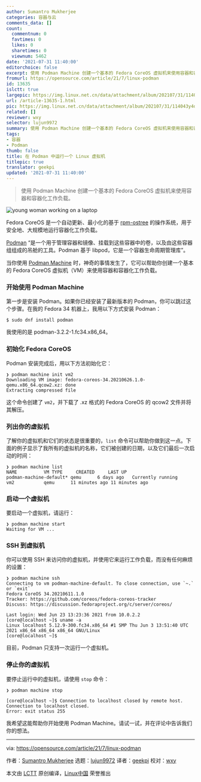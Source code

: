 ```yaml
---
author: Sumantro Mukherjee
categories: 容器与云
comments_data: []
count:
  commentnum: 0
  favtimes: 0
  likes: 0
  sharetimes: 0
  viewnum: 5462
date: '2021-07-31 11:40:00'
editorchoice: false
excerpt: 使用 Podman Machine 创建一个基本的 Fedora CoreOS 虚拟机来使用容器和容器化工作负载。
fromurl: https://opensource.com/article/21/7/linux-podman
id: 13635
islctt: true
largepic: https://img.linux.net.cn/data/attachment/album/202107/31/114043y4d0kstx90zpx6o3.jpg
url: /article-13635-1.html
pic: https://img.linux.net.cn/data/attachment/album/202107/31/114043y4d0kstx90zpx6o3.jpg.thumb.jpg
related: []
reviewer: wxy
selector: lujun9972
summary: 使用 Podman Machine 创建一个基本的 Fedora CoreOS 虚拟机来使用容器和容器化工作负载。
tags:
- 容器
- Podman
thumb: false
title: 在 Podman 中运行一个 Linux 虚拟机
titlepic: true
translator: geekpi
updated: '2021-07-31 11:40:00'
---
```



> 
> 使用 Podman Machine 创建一个基本的 Fedora CoreOS 虚拟机来使用容器和容器化工作负载。
> 
> 
> 


![](https://img.linux.net.cn/data/attachment/album/202107/31/114043y4d0kstx90zpx6o3.jpg "young woman working on a laptop")


Fedora CoreOS 是一个自动更新、最小化的基于 [rpm-ostree](http://coreos.github.io/rpm-ostree/) 的操作系统，用于安全地、大规模地运行容器化工作负载。


[Podman](https://github.com/containers/podman) “是一个用于管理容器和镜像、挂载到这些容器中的卷，以及由这些容器组组成的吊舱的工具。Podman 基于 libpod，它是一个容器生命周期管理库”。


当你使用 [Podman Machine](http://docs.podman.io/en/latest/markdown/podman-machine.1.html) 时，神奇的事情发生了，它可以帮助你创建一个基本的 Fedora CoreOS 虚拟机（VM）来使用容器和容器化工作负载。


### 开始使用 Podman Machine


第一步是安装 Podman。如果你已经安装了最新版本的 Podman，你可以跳过这个步骤。在我的 Fedora 34 机器上，我用以下方式安装 Podman：



```
$ sudo dnf install podman

```

我使用的是 podman-3.2.2-1.fc34.x86\_64。


### 初始化 Fedora CoreOS


Podman 安装完成后，用以下方法初始化它：



```
❯ podman machine init vm2
Downloading VM image: fedora-coreos-34.20210626.1.0-qemu.x86_64.qcow2.xz: done 
Extracting compressed file

```

这个命令创建了 `vm2`，并下载了 .xz 格式的 Fedora CoreOS 的 qcow2 文件并将其解压。


### 列出你的虚拟机


了解你的虚拟机和它们的状态是很重要的，`list` 命令可以帮助你做到这一点。下面的例子显示了我所有的虚拟机的名称，它们被创建的日期，以及它们最后一次启动的时间：



```
❯ podman machine list 
NAME          VM TYPE     CREATED     LAST UP
podman-machine-default* qemu      6 days ago   Currently running
vm2           qemu      11 minutes ago 11 minutes ago

```

### 启动一个虚拟机


要启动一个虚拟机，请运行：



```
❯ podman machine start
Waiting for VM ...

```

### SSH 到虚拟机


你可以使用 SSH 来访问你的虚拟机，并使用它来运行工作负载，而没有任何麻烦的设置：



```
❯ podman machine ssh  
Connecting to vm podman-machine-default. To close connection, use `~.` or `exit`
Fedora CoreOS 34.20210611.1.0
Tracker: https://github.com/coreos/fedora-coreos-tracker
Discuss: https://discussion.fedoraproject.org/c/server/coreos/
 
Last login: Wed Jun 23 13:23:36 2021 from 10.0.2.2
[core@localhost ~]$ uname -a
Linux localhost 5.12.9-300.fc34.x86_64 #1 SMP Thu Jun 3 13:51:40 UTC 2021 x86_64 x86_64 x86_64 GNU/Linux
[core@localhost ~]$

```

目前，Podman 只支持一次运行一个虚拟机。


### 停止你的虚拟机


要停止运行中的虚拟机，请使用 `stop` 命令：



```
❯ podman machine stop

[core@localhost ~]$ Connection to localhost closed by remote host.
Connection to localhost closed.
Error: exit status 255

```

我希望这能帮助你开始使用 Podman Machine。请试一试，并在评论中告诉我们你的想法。




---


via: <https://opensource.com/article/21/7/linux-podman>


作者：[Sumantro Mukherjee](https://opensource.com/users/sumantro) 选题：[lujun9972](https://github.com/lujun9972) 译者：[geekpi](https://github.com/geekpi) 校对：[wxy](https://github.com/wxy)


本文由 [LCTT](https://github.com/LCTT/TranslateProject) 原创编译，[Linux中国](https://linux.cn/) 荣誉推出